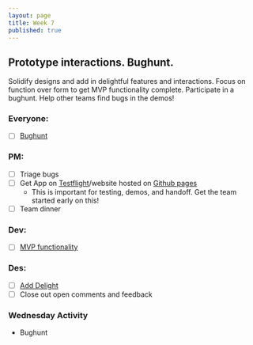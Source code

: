 ```yaml
---
layout: page
title: Week 7
published: true
---
```



## Prototype interactions. Bughunt.

Solidify designs and add in delightful features and interactions. Focus on function over form to get MVP functionality complete. Participate in a bughunt. Help other teams find bugs in the demos!


### Everyone:
* [ ] [Bughunt](bughunt.md)

### PM:
* [ ] Triage bugs
* [ ] Get App on [Testflight](https://medium.com/@dmathewwws/steps-to-put-your-app-on-testflight-and-then-the-ios-app-store-10a7996411b1)/website hosted on [Github pages](https://pages.github.com/)
  * This is important for testing, demos, and handoff. Get the team started early on this!
* [ ] Team dinner

### Dev:
* [ ] [MVP functionality](mvp-functionality.md)

### Des:
* [ ] [Add Delight](add-delight.md)
* [ ] Close out open comments and feedback

### Wednesday Activity
* Bughunt
